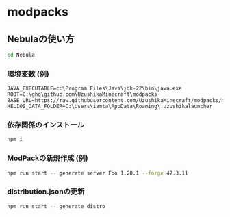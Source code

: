 # modpacks

## Nebulaの使い方

```sh
cd Nebula
```

### 環境変数 (例)
```env
JAVA_EXECUTABLE=c:\Program Files\Java\jdk-22\bin\java.exe
ROOT=C:\ghq\github.com\UzushikaMinecraft\modpacks
BASE_URL=https://raw.githubusercontent.com/UzushikaMinecraft/modpacks/master/
HELIOS_DATA_FOLDER=C:\Users\iamta\AppData\Roaming\.uzushikalauncher
```

### 依存関係のインストール
```sh
npm i
```

### ModPackの新規作成 (例)
```sh
npm run start -- generate server Foo 1.20.1 --forge 47.3.11
```

### distribution.jsonの更新
```sh
npm run start -- generate distro
```